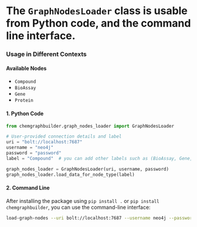 # The `GraphNodesLoader` class is usable from Python code, and the command line interface.

### Usage in Different Contexts

#### **Available Nodes**
- `Compound`
- `BioAssay`
- `Gene`
- `Protein`

#### 1. **Python Code**

```python
from chemgraphbuilder.graph_nodes_loader import GraphNodesLoader

# User-provided connection details and label
uri = "bolt://localhost:7687"
username = "neo4j"
password = "password"
label = "Compound"  # you can add other labels such as (BioAssay, Gene, Protein)

graph_nodes_loader = GraphNodesLoader(uri, username, password)
graph_nodes_loader.load_data_for_node_type(label)
```

#### 2. **Command Line**

After installing the package using `pip install .` or `pip install chemgraphbuilder`, you can use the command-line interface:

```sh
load-graph-nodes --uri bolt://localhost:7687 --username neo4j --password password --label Compound
```
